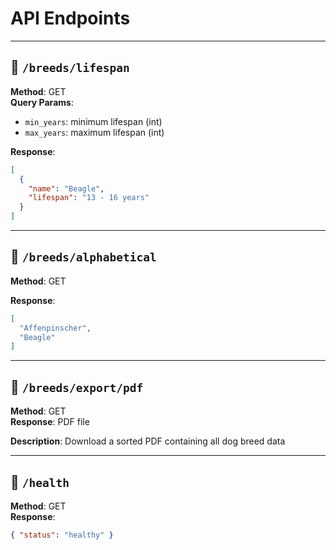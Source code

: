 # API Endpoints

---

## 🔗 `/breeds/lifespan`

**Method**: GET  
**Query Params**:
- `min_years`: minimum lifespan (int)
- `max_years`: maximum lifespan (int)

**Response**:

```json
[
  {
    "name": "Beagle",
    "lifespan": "13 - 16 years"
  }
]
```

---

## 🔗 `/breeds/alphabetical`

**Method**: GET

**Response**:

```json
[
  "Affenpinscher",
  "Beagle"
]
```

---

## 🔗 `/breeds/export/pdf`

**Method**: GET  
**Response**: PDF file

**Description**: Download a sorted PDF containing all dog breed data

---

## 🔗 `/health`

**Method**: GET  
**Response**:
```json
{ "status": "healthy" }
```